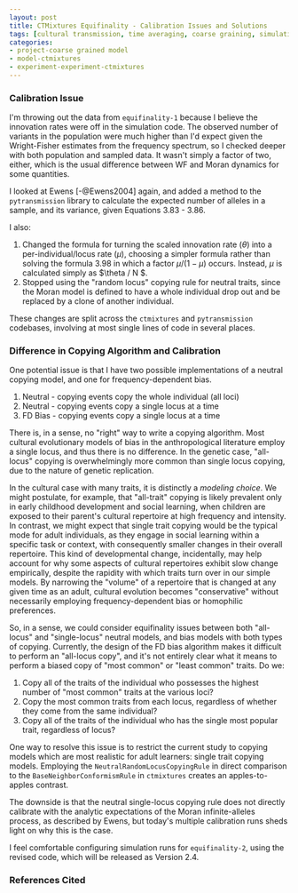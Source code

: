 ```yaml
---
layout: post
title: CTMixtures Equifinality - Calibration Issues and Solutions
tags: [cultural transmission, time averaging, coarse graining, simulation, dissertation, open science, reproducible science, experiments, experiment-ctmixture]
categories: 
- project-coarse grained model
- model-ctmixtures
- experiment-experiment-ctmixtures
---
```


### Calibration Issue ###

I'm throwing out the data from `equifinality-1` because I believe the innovation rates were off in the simulation code.  The observed number of variants in the population were much higher than I'd expect given the Wright-Fisher estimates from the frequency spectrum, so I checked deeper with both population and sampled data.  It wasn't simply a factor of two, either, which is the usual difference between WF and Moran dynamics for some quantities.  

I looked at Ewens [-@Ewens2004] again, and added a method to the `pytransmission` library to calculate the expected number of alleles in a sample, and its variance, given Equations 3.83 - 3.86.  

I also:

1.  Changed the formula for turning the scaled innovation rate ($\theta$) into a per-individual/locus rate ($\mu$), choosing a simpler formula rather than solving the formula 3.98 in which a factor $\mu / (1 - \mu)$ occurs.  Instead, $\mu$ is calculated simply as $\theta / N $.    
1.  Stopped using the "random locus" copying rule for neutral traits, since the Moran model is defined to have a whole individual drop out and be replaced by a clone of another individual.  

These changes are split across the `ctmixtures` and `pytransmission` codebases, involving at most single lines of code in several places. 

### Difference in Copying Algorithm and Calibration ### 

One potential issue is that I have two possible implementations of a neutral copying model, and one for frequency-dependent bias.  

1.  Neutral - copying events copy the whole individual (all loci)
1.  Neutral - copying events copy a single locus at a time
1.  FD Bias - copying events copy a single locus at a time

There is, in a sense, no "right" way to write a copying algorithm.  Most cultural evolutionary models of bias in the anthropological literature employ a single locus, and thus there is no difference.  In the genetic case, "all-locus" copying is overwhelmingly more common than single locus copying, due to the nature of genetic replication.  

In the cultural case with many traits, it is distinctly a _modeling choice_.  We might postulate, for example, that "all-trait" copying is likely prevalent only in early childhood development and social learning, when children are exposed to their parent's cultural repertoire at high frequency and intensity.  In contrast, we might expect that single trait copying would be the typical mode for adult individuals, as they engage in social learning within a specific task or context, with consequently smaller changes in their overall repertoire.  This kind of developmental change, incidentally, may help account for why some aspects of cultural repertoires exhibit slow change empirically, despite the rapidity with which traits turn over in our simple models.  By narrowing the "volume" of a repertoire that is changed at any given time as an adult, cultural evolution becomes "conservative" without necessarily employing frequency-dependent bias or homophilic preferences.  

So, in a sense, we could consider equifinality issues between both "all-locus" and "single-locus" neutral models, and bias models with both types of copying.  Currently, the design of the FD bias algorithm makes it difficult to perform an "all-locus copy", and it's not entirely clear what it means to perform a biased copy of "most common" or "least common" traits.  Do we:

1.  Copy all of the traits of the individual who possesses the highest number of "most common" traits at the various loci?  
1.  Copy the most common traits from each locus, regardless of whether they come from the same individual?  
1.  Copy all of the traits of the individual who has the single most popular trait, regardless of locus?  


One way to resolve this issue is to restrict the current study to copying models which are most realistic for adult learners:  single trait copying models.  Employing the `NeutralRandomLocusCopyingRule` in direct comparison to the `BaseNeighborConformismRule` in `ctmixtures` creates an apples-to-apples contrast.  

The downside is that the neutral single-locus copying rule does not directly calibrate with the analytic expectations of the Moran infinite-alleles process, as described by Ewens, but today's multiple calibration runs sheds light on why this is the case.  

I feel comfortable configuring simulation runs for `equifinality-2`, using the revised code, which will be released as Version 2.4.  


### References Cited ###


